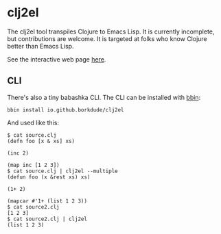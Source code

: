 # clj2el

The clj2el tool transpiles Clojure to Emacs Lisp. It is currently incomplete,
but contributions are welcome. It is targeted at folks who know Clojure better
than Emacs Lisp.

See the interactive web page [here](https://borkdude.github.io/clj2el/).

## CLI

There's also a tiny babashka CLI. The CLI can be installed with [bbin]:

    bbin install io.github.borkdude/clj2el

And used like this:

    $ cat source.clj
    (defn foo [x & xs] xs)

    (inc 2)

    (map inc [1 2 3])
    $ cat source.clj | clj2el --multiple
    (defun foo (x &rest xs) xs)

    (1+ 2)

    (mapcar #'1+ (list 1 2 3))
    $ cat source2.clj
    [1 2 3]
    $ cat source2.clj | clj2el
    (list 1 2 3)

[bbin]: https://github.com/babashka/bbin

